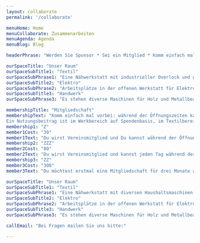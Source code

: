 ```yaml
---
layout: collaborate
permalink: '/collaborate'

menuHome: Home
menuCollaborate: Zusammenarbeiten
menuAgenda: Agenda
menuBlog: Blog

headerPhrase: "Werden Sie Sponsor * Sei ein Mitglied * Komm einfach mal vorbei"

ourSpaceTitle: "Unser Raum"
ourSpaceSubTitle1: "Textil"
ourSpaceSubPhrase1: "Eine Nähwerkstatt mit industrieller Overlock und großem Materialpool."
ourSpaceSubTitle2: "Elektro"
ourSpaceSubPhrase2: "Arbeitsplätze in der offenen Werkstatt für Elektronikarbeiten und Reparaturen."
ourSpaceSubTitle3: "Handwerk"
ourSpaceSubPhrase3: "Es stehen diverse Maschinen für Holz und Metallbearbeitung zur Verfügung"

membershipTitle: "Mitgliedschaft"
membershipText: "Komm einfach mal vorbei: während der Öffnungszeiten kannst Du unsere Reparatur und Upcylcing Werkstatt nutzen. 
Ein Nutzungsbeitrag ist im Werkbereich auf Spendenbasis, im Textilbereich haben wir Preise definiert. Wenn es Dir bei uns gefällt oder du das ReCreaZZZ einfach unterstützen möchtest, kannst du Mitglied werden. Es gibt verschiedene Möglichkeiten, von Z bis Atelierplatz oder Projektmitgliedschaft (Anfragen für Kooperationen gerne per Mail!). Eine Mitgliedschaft wird jährlich erneuert und ist jederzeit kündbar."
membership1: "Z"
member1Cost: "30"
member1Text: "Du wirst Vereinsmitglied und Du kannst während der Öffnungszeiten Werkstatt und Nähbereich nutzen"
membership2: "ZZZ"
member2Cost: "80"
member2Text: "Du wirst Vereinsmitglied und kannst jeden Tag während der Hausöffnungszeiten beginnen (9-21:00) den Space zu nutzen."
membership3: "ZZ"
member3Cost: "300"
member3Text: "Du möchtest erstmal eine Mitgliedschaft für drei Monate abschliessen. Du kannst jeden Tag während der Hausöffnungszeiten  beginnen (9-21:00) den Space nutzen."

ourSpaceTitle: "Unser Raum"
ourSpaceSubTitle1: "Textil"
ourSpaceSubPhrase1: "Eine Nähwerkstatt mit diversen Haushaltsmaschinen, industrieller Overlock, zwei Ledermaschinen und großem Materialpool."
ourSpaceSubTitle2: "Elektro"
ourSpaceSubPhrase2: "Arbeitsplätze in der offenen Werkstatt für Elektronik Arbeiten und Reparaturen."
ourSpaceSubTitle3: "Handwerk"
ourSpaceSubPhrase3: "Es stehen diverse Maschinen für Holz und Metallbearbeitung zur Verfügung. Wenn ihr den Bereich Handwerk nutzen möchtet, meldet euch bitte für eine Maschinen Einführung an."

callEmail: "Bei Fragen mailen Sie uns bitte:"

---
```

